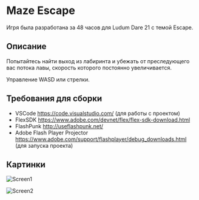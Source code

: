 # Maze Escape
Игря была разработана за 48 часов для Ludum Dare 21 с темой Escape.

## Описание
Попытайтесь найти выход из лабиринта и убежать от преследующего вас потока лавы, скорость которого постоянно увеличивается.

Управление WASD или стрелки.

## Требования для сборки
* VSCode https://code.visualstudio.com/ (для работы с проектом)
* FlexSDK https://www.adobe.com/devnet/flex/flex-sdk-download.html
* FlashPunk http://useflashpunk.net/
* Adobe Flash Player Projector https://www.adobe.com/support/flashplayer/debug_downloads.html (для запуска проекта)

## Картинки
![Screen1](https://i.imgur.com/ni9ulJS.png)

![Screen2](https://i.imgur.com/5pPHua3.png)
